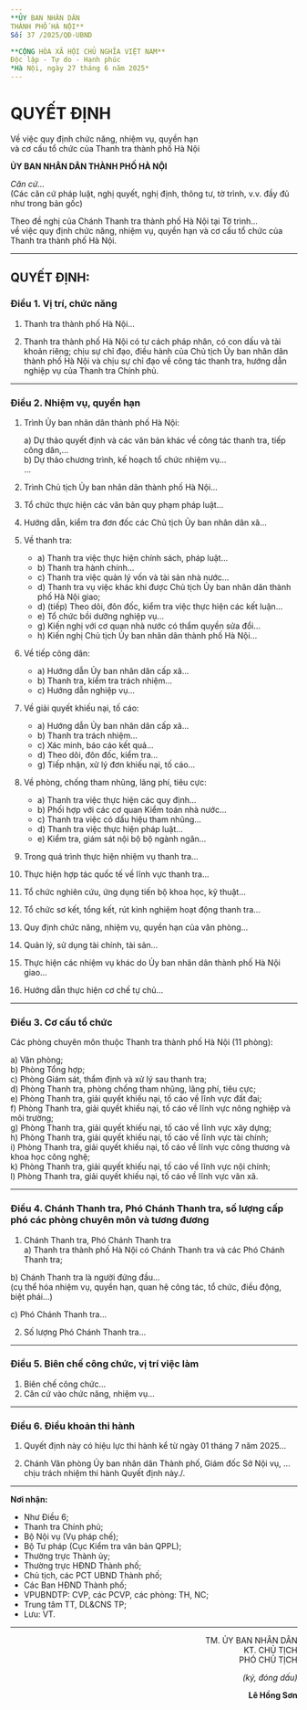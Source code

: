 ```yaml
---
**ỦY BAN NHÂN DÂN  
THÀNH PHỐ HÀ NỘI**  
Số: 37 /2025/QĐ-UBND

**CỘNG HÒA XÃ HỘI CHỦ NGHĨA VIỆT NAM**  
Độc lập - Tự do - Hạnh phúc  
*Hà Nội, ngày 27 tháng 6 năm 2025*
---
```


# QUYẾT ĐỊNH  
Về việc quy định chức năng, nhiệm vụ, quyền hạn  
và cơ cấu tổ chức của Thanh tra thành phố Hà Nội

**ỦY BAN NHÂN DÂN THÀNH PHỐ HÀ NỘI**

*Căn cứ...*  
(Các căn cứ pháp luật, nghị quyết, nghị định, thông tư, tờ trình, v.v. đầy đủ như trong bản gốc)

Theo đề nghị của Chánh Thanh tra thành phố Hà Nội tại Tờ trình...  
về việc quy định chức năng, nhiệm vụ, quyền hạn và cơ cấu tổ chức của Thanh tra thành phố Hà Nội.

---

## QUYẾT ĐỊNH:

### Điều 1. Vị trí, chức năng

1. Thanh tra thành phố Hà Nội...

2. Thanh tra thành phố Hà Nội có tư cách pháp nhân, có con dấu và tài khoản riêng; chịu sự chỉ đạo, điều hành của Chủ tịch Ủy ban nhân dân thành phố Hà Nội và chịu sự chỉ đạo về công tác thanh tra, hướng dẫn nghiệp vụ của Thanh tra Chính phủ.

---

### Điều 2. Nhiệm vụ, quyền hạn

1. Trình Ủy ban nhân dân thành phố Hà Nội:

   a) Dự thảo quyết định và các văn bản khác về công tác thanh tra, tiếp công dân,...  
   b) Dự thảo chương trình, kế hoạch tổ chức nhiệm vụ...  
   ...

2. Trình Chủ tịch Ủy ban nhân dân thành phố Hà Nội...

3. Tổ chức thực hiện các văn bản quy phạm pháp luật...

4. Hướng dẫn, kiểm tra đơn đốc các Chủ tịch Ủy ban nhân dân xã...

5. Về thanh tra:
   - a) Thanh tra việc thực hiện chính sách, pháp luật...
   - b) Thanh tra hành chính...
   - c) Thanh tra việc quản lý vốn và tài sản nhà nước...
   - d) Thanh tra vụ việc khác khi được Chủ tịch Ủy ban nhân dân thành phố Hà Nội giao;
   - d) (tiếp) Theo dõi, đôn đốc, kiểm tra việc thực hiện các kết luận...
   - e) Tổ chức bồi dưỡng nghiệp vụ...
   - g) Kiến nghị với cơ quan nhà nước có thẩm quyền sửa đổi...
   - h) Kiến nghị Chủ tịch Ủy ban nhân dân thành phố Hà Nội...
  
6. Về tiếp công dân:
   - a) Hướng dẫn Ủy ban nhân dân cấp xã...
   - b) Thanh tra, kiểm tra trách nhiệm...
   - c) Hướng dẫn nghiệp vụ...

7. Về giải quyết khiếu nại, tố cáo:
   - a) Hướng dẫn Ủy ban nhân dân cấp xã...
   - b) Thanh tra trách nhiệm...
   - c) Xác minh, báo cáo kết quả...
   - d) Theo dõi, đôn đốc, kiểm tra...
   - g) Tiếp nhận, xử lý đơn khiếu nại, tố cáo...

8. Về phòng, chống tham nhũng, lãng phí, tiêu cực:
   - a) Thanh tra việc thực hiện các quy định...
   - b) Phối hợp với các cơ quan Kiểm toán nhà nước...
   - c) Thanh tra việc có dấu hiệu tham nhũng...
   - d) Thanh tra việc thực hiện pháp luật...
   - e) Kiểm tra, giám sát nội bộ bộ ngành ngân...

9. Trong quá trình thực hiện nhiệm vụ thanh tra...

10. Thực hiện hợp tác quốc tế về lĩnh vực thanh tra...

11. Tổ chức nghiên cứu, ứng dụng tiến bộ khoa học, kỹ thuật...

12. Tổ chức sơ kết, tổng kết, rút kinh nghiệm hoạt động thanh tra...

13. Quy định chức năng, nhiệm vụ, quyền hạn của văn phòng...

14. Quản lý, sử dụng tài chính, tài sản...

15. Thực hiện các nhiệm vụ khác do Ủy ban nhân dân thành phố Hà Nội giao...

16. Hướng dẫn thực hiện cơ chế tự chủ...

---

### Điều 3. Cơ cấu tổ chức

Các phòng chuyên môn thuộc Thanh tra thành phố Hà Nội (11 phòng):

a) Văn phòng;  
b) Phòng Tổng hợp;  
c) Phòng Giám sát, thẩm định và xử lý sau thanh tra;  
d) Phòng Thanh tra, phòng chống tham nhũng, lãng phí, tiêu cực;  
e) Phòng Thanh tra, giải quyết khiếu nại, tố cáo về lĩnh vực đất đai;  
f) Phòng Thanh tra, giải quyết khiếu nại, tố cáo về lĩnh vực nông nghiệp và môi trường;  
g) Phòng Thanh tra, giải quyết khiếu nại, tố cáo về lĩnh vực xây dựng;  
h) Phòng Thanh tra, giải quyết khiếu nại, tố cáo về lĩnh vực tài chính;  
i) Phòng Thanh tra, giải quyết khiếu nại, tố cáo về lĩnh vực công thương và khoa học công nghệ;  
k) Phòng Thanh tra, giải quyết khiếu nại, tố cáo về lĩnh vực nội chính;  
l) Phòng Thanh tra, giải quyết khiếu nại, tố cáo về lĩnh vực văn xã.

---

### Điều 4. Chánh Thanh tra, Phó Chánh Thanh tra, số lượng cấp phó các phòng chuyên môn và tương đương

1. Chánh Thanh tra, Phó Chánh Thanh tra  
a) Thanh tra thành phố Hà Nội có Chánh Thanh tra và các Phó Chánh Thanh tra;

b) Chánh Thanh tra là người đứng đầu...  
(cụ thể hóa nhiệm vụ, quyền hạn, quan hệ công tác, tổ chức, điều động, biệt phái...)

c) Phó Chánh Thanh tra...

2. Số lượng Phó Chánh Thanh tra...

---

### Điều 5. Biên chế công chức, vị trí việc làm

1. Biên chế công chức...  
2. Căn cứ vào chức năng, nhiệm vụ...

---

### Điều 6. Điều khoản thi hành

1. Quyết định này có hiệu lực thi hành kể từ ngày 01 tháng 7 năm 2025...

2. Chánh Văn phòng Ủy ban nhân dân Thành phố, Giám đốc Sở Nội vụ, ...
chịu trách nhiệm thi hành Quyết định này./.

---

**Nơi nhận:**  
- Như Điều 6;  
- Thanh tra Chính phủ;  
- Bộ Nội vụ (Vụ pháp chế);  
- Bộ Tư pháp (Cục Kiểm tra văn bản QPPL);  
- Thường trực Thành ủy;  
- Thường trực HĐND Thành phố;  
- Chủ tịch, các PCT UBND Thành phố;  
- Các Ban HĐND Thành phố;  
- VPUBNDTP: CVP, các PCVP, các phòng: TH, NC;  
- Trung tâm TT, DL&CNS TP;  
- Lưu: VT.

---

<div align="right">

TM. ỦY BAN NHÂN DÂN  
KT. CHỦ TỊCH  
PHÓ CHỦ TỊCH  

*(ký, đóng dấu)*

**Lê Hồng Sơn**

</div>
